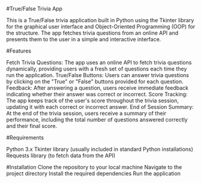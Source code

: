 #True/False Trivia App

This is a True/False trivia application built in Python using the Tkinter library for the graphical user interface and Object-Oriented Programming (OOP) for the structure. The app fetches trivia questions from an online API and presents them to the user in a simple and interactive interface.

#Features

Fetch Trivia Questions: The app uses an online API to fetch trivia questions dynamically, providing users with a fresh set of questions each time they run the application.
True/False Buttons: Users can answer trivia questions by clicking on the "True" or "False" buttons provided for each question.
Feedback: After answering a question, users receive immediate feedback indicating whether their answer was correct or incorrect.
Score Tracking: The app keeps track of the user's score throughout the trivia session, updating it with each correct or incorrect answer.
End of Session Summary: At the end of the trivia session, users receive a summary of their performance, including the total number of questions answered correctly and their final score.

#Requirements

Python 3.x
Tkinter library (usually included in standard Python installations)
Requests library (to fetch data from the API)


#Installation
Clone the repository to your local machine
Navigate to the project directory
Install the required dependencies
Run the application
